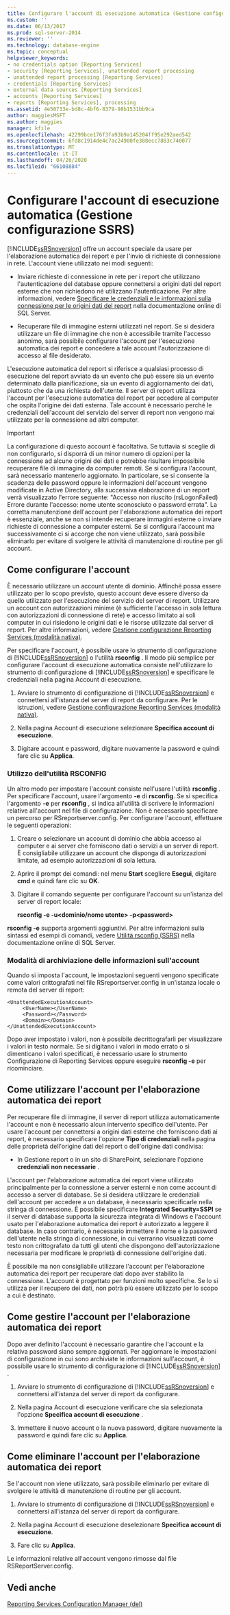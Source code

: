 ```yaml
---
title: Configurare l'account di esecuzione automatica (Gestione configurazione SSRS) | Microsoft Docs
ms.custom: ''
ms.date: 06/13/2017
ms.prod: sql-server-2014
ms.reviewer: ''
ms.technology: database-engine
ms.topic: conceptual
helpviewer_keywords:
- no credentials option [Reporting Services]
- security [Reporting Services], unattended report processing
- unattended report processing [Reporting Services]
- credentials [Reporting Services]
- external data sources [Reporting Services]
- accounts [Reporting Services]
- reports [Reporting Services], processing
ms.assetid: 4e50733e-bd8c-4bf6-8379-98b1531bb9ca
author: maggiesMSFT
ms.author: maggies
manager: kfile
ms.openlocfilehash: 42299bce176f3fa93b9a145204ff95e292aed542
ms.sourcegitcommit: 6fd8c1914de4c7ac24900fe388ecc7883c740077
ms.translationtype: MT
ms.contentlocale: it-IT
ms.lasthandoff: 04/26/2020
ms.locfileid: "66108884"
---
```

# <a name="configure-the-unattended-execution-account-ssrs-configuration-manager"></a>Configurare l'account di esecuzione automatica (Gestione configurazione SSRS)
  [!INCLUDE[ssRSnoversion](../../includes/ssrsnoversion-md.md)] offre un account speciale da usare per l'elaborazione automatica dei report e per l'invio di richieste di connessione in rete. L'account viene utilizzato nei modi seguenti:  
  
-   Inviare richieste di connessione in rete per i report che utilizzano l'autenticazione del database oppure connettersi a origini dati del report esterne che non richiedono né utilizzano l'autenticazione. Per altre informazioni, vedere [Specificare le credenziali e le informazioni sulla connessione per le origini dati del report](../../integration-services/connection-manager/data-sources.md) nella documentazione online di SQL Server.  
  
-   Recuperare file di immagine esterni utilizzati nel report. Se si desidera utilizzare un file di immagine che non è accessibile tramite l'accesso anonimo, sarà possibile configurare l'account per l'esecuzione automatica dei report e concedere a tale account l'autorizzazione di accesso al file desiderato.  
  
 L'esecuzione automatica del report si riferisce a qualsiasi processo di esecuzione del report avviato da un evento che può essere sia un evento determinato dalla pianificazione, sia un evento di aggiornamento dei dati, piuttosto che da una richiesta dell'utente. Il server di report utilizza l'account per l'esecuzione automatica del report per accedere al computer che ospita l'origine dei dati esterna. Tale account è necessario perché le credenziali dell'account del servizio del server di report non vengono mai utilizzate per la connessione ad altri computer.  
  
> [!IMPORTANT]  
>  La configurazione di questo account è facoltativa. Se tuttavia si sceglie di non configurarlo, si disporrà di un minor numero di opzioni per la connessione ad alcune origini dei dati e potrebbe risultare impossibile recuperare file di immagine da computer remoti. Se si configura l'account, sarà necessario mantenerlo aggiornato. In particolare, se si consente la scadenza delle password oppure le informazioni dell'account vengono modificate in Active Directory, alla successiva elaborazione di un report verrà visualizzato l'errore seguente: "Accesso non riuscito (rsLogonFailed) Errore durante l'accesso: nome utente sconosciuto o password errata". La corretta manutenzione dell'account per l'elaborazione automatica dei report è essenziale, anche se non si intende recuperare immagini esterne o inviare richieste di connessione a computer esterni. Se si configura l'account ma successivamente ci si accorge che non viene utilizzato, sarà possibile eliminarlo per evitare di svolgere le attività di manutenzione di routine per gli account.  
  
## <a name="how-to-configure-the-account"></a>Come configurare l'account  
 È necessario utilizzare un account utente di dominio. Affinché possa essere utilizzato per lo scopo previsto, questo account deve essere diverso da quello utilizzato per l'esecuzione del servizio del server di report. Utilizzare un account con autorizzazioni minime (è sufficiente l'accesso in sola lettura con autorizzazioni di connessione di rete) e accesso limitato ai soli computer in cui risiedono le origini dati e le risorse utilizzate dal server di report. Per altre informazioni, vedere [Gestione configurazione Reporting Services &#40;modalità nativa&#41;](../../sql-server/install/reporting-services-configuration-manager-native-mode.md).  
  
 Per specificare l'account, è possibile usare lo strumento di configurazione di [!INCLUDE[ssRSnoversion](../../includes/ssrsnoversion-md.md)] o l'utilità **rsconfig** . Il modo più semplice per configurare l'account di esecuzione automatica consiste nell'utilizzare lo strumento di configurazione di [!INCLUDE[ssRSnoversion](../../includes/ssrsnoversion-md.md)] e specificare le credenziali nella pagina Account di esecuzione.  
  
1.  Avviare lo strumento di configurazione di [!INCLUDE[ssRSnoversion](../../includes/ssrsnoversion-md.md)] e connettersi all'istanza del server di report da configurare. Per le istruzioni, vedere [Gestione configurazione Reporting Services &#40;modalità nativa&#41;](../../sql-server/install/reporting-services-configuration-manager-native-mode.md).  
  
2.  Nella pagina Account di esecuzione selezionare **Specifica account di esecuzione**.  
  
3.  Digitare account e password, digitare nuovamente la password e quindi fare clic su **Applica**.  
  
### <a name="using-rsconfig-utility"></a>Utilizzo dell'utilità RSCONFIG  
 Un altro modo per impostare l'account consiste nell'usare l'utilità **rsconfig** . Per specificare l'account, usare l'argomento **-e** di **rsconfig**. Se si specifica l'argomento **-e** per **rsconfig** , si indica all'utilità di scrivere le informazioni relative all'account nel file di configurazione. Non è necessario specificare un percorso per RSreportserver.config. Per configurare l'account, effettuare le seguenti operazioni:  
  
1.  Creare o selezionare un account di dominio che abbia accesso ai computer e ai server che forniscono dati o servizi a un server di report. È consigliabile utilizzare un account che disponga di autorizzazioni limitate, ad esempio autorizzazioni di sola lettura.  
  
2.  Aprire il prompt dei comandi: nel menu **Start** scegliere **Esegui**, digitare **cmd** e quindi fare clic su **OK**.  
  
3.  Digitare il comando seguente per configurare l'account su un'istanza del server di report locale:  
  
     **rsconfig -e -u\<dominio/nome utente> -p\<password>**  
  
 **rsconfig -e** supporta argomenti aggiuntivi. Per altre informazioni sulla sintassi ed esempi di comandi, vedere [Utilità rsconfig &#40;SSRS&#41;](../tools/rsconfig-utility-ssrs.md) nella documentazione online di SQL Server.  
  
### <a name="how-account-information-is-stored"></a>Modalità di archiviazione delle informazioni sull'account  
 Quando si imposta l'account, le impostazioni seguenti vengono specificate come valori crittografati nel file RSreportserver.config in un'istanza locale o remota del server di report:  
  
```  
<UnattendedExecutionAccount>  
     <UserName></UserName>  
     <Password></Password>  
     <Domain></Domain>  
</UnattendedExecutionAccount>  
```  
  
 Dopo aver impostato i valori, non è possibile decrittografarli per visualizzare i valori in testo normale. Se si digitano i valori in modo errato o si dimenticano i valori specificati, è necessario usare lo strumento Configurazione di Reporting Services oppure eseguire **rsconfig -e** per ricominciare.  
  
## <a name="how-to-use-the-unattended-report-processing-account"></a>Come utilizzare l'account per l'elaborazione automatica dei report  
 Per recuperare file di immagine, il server di report utilizza automaticamente l'account e non è necessario alcun intervento specifico dell'utente. Per usare l'account per connettersi a origini dati esterne che forniscono dati ai report, è necessario specificare l'opzione **Tipo di credenziali** nella pagina delle proprietà dell'origine dati del report o dell'origine dati condivisa:  
  
-   In Gestione report o in un sito di SharePoint, selezionare l'opzione **credenziali non necessarie** .  
  
 L'account per l'elaborazione automatica dei report viene utilizzato principalmente per la connessione a server esterni e non come account di accesso a server di database. Se si desidera utilizzare le credenziali dell'account per accedere a un database, è necessario specificarle nella stringa di connessione. È possibile specificare **Integrated Security=SSPI** se il server di database supporta la sicurezza integrata di Windows e l'account usato per l'elaborazione automatica dei report è autorizzato a leggere il database. In caso contrario, è necessario immettere il nome e la password dell'utente nella stringa di connessione, in cui verranno visualizzati come testo non crittografato da tutti gli utenti che dispongono dell'autorizzazione necessaria per modificare le proprietà di connessione dell'origine dati.  
  
 È possibile ma non consigliabile utilizzare l'account per l'elaborazione automatica dei report per recuperare dati dopo aver stabilito la connessione. L'account è progettato per funzioni molto specifiche. Se lo si utilizza per il recupero dei dati, non potrà più essere utilizzato per lo scopo a cui è destinato.  
  
## <a name="how-to-maintain-the-unattended-report-processing-account"></a>Come gestire l'account per l'elaborazione automatica dei report  
 Dopo aver definito l'account è necessario garantire che l'account e la relativa password siano sempre aggiornati. Per aggiornare le impostazioni di configurazione in cui sono archiviate le informazioni sull'account, è possibile usare lo strumento di configurazione di [!INCLUDE[ssRSnoversion](../../includes/ssrsnoversion-md.md)] .  
  
1.  Avviare lo strumento di configurazione di [!INCLUDE[ssRSnoversion](../../includes/ssrsnoversion-md.md)] e connettersi all'istanza del server di report da configurare.  
  
2.  Nella pagina Account di esecuzione verificare che sia selezionata l'opzione **Specifica account di esecuzione** .  
  
3.  Immettere il nuovo account o la nuova password, digitare nuovamente la password e quindi fare clic su **Applica**.  
  
## <a name="how-to-delete-the-unattended-report-processing-account"></a>Come eliminare l'account per l'elaborazione automatica dei report  
 Se l'account non viene utilizzato, sarà possibile eliminarlo per evitare di svolgere le attività di manutenzione di routine per gli account.  
  
1.  Avviare lo strumento di configurazione di [!INCLUDE[ssRSnoversion](../../includes/ssrsnoversion-md.md)] e connettersi all'istanza del server di report da configurare.  
  
2.  Nella pagina Account di esecuzione deselezionare **Specifica account di esecuzione**.  
  
3.  Fare clic su **Applica**.  
  
 Le informazioni relative all'account vengono rimosse dal file RSReportServer.config.  
  
## <a name="see-also"></a>Vedi anche  
 [Reporting Services Configuration Manager &#40;del&#41;](../../sql-server/install/reporting-services-configuration-manager-native-mode.md)  
  
  

